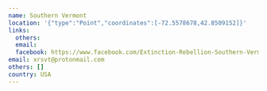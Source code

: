 ```yaml
---
name: Southern Vermont
location: '{"type":"Point","coordinates":[-72.5578678,42.8509152]}'
links:
  others: 
  email: 
  facebook: https://www.facebook.com/Extinction-Rebellion-Southern-Vermont-321121251895117/
email: xrsvt@protonmail.com
others: []
country: USA
---
```

